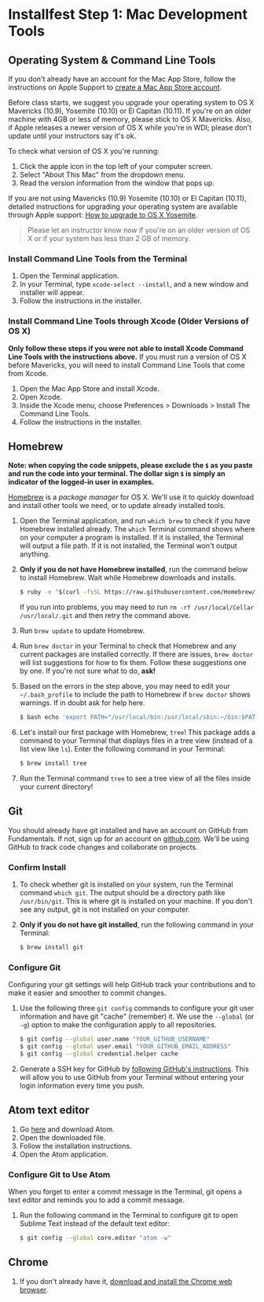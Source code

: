 # Installfest Step 1: Mac Development Tools

## Operating System & Command Line Tools

If you don't already have an account for the Mac App Store, follow the instructions on Apple Support to <a href="https://support.apple.com/kb/PH11499?locale=en_US" target="_blank">create a Mac App Store account</a>.

Before class starts, we suggest you upgrade your operating system to OS X Mavericks (10.9), Yosemite (10.10) or El Capitan (10.11).  If you're on an older machine with 4GB or less of memory, please stick to OS X Mavericks.  Also, if Apple releases a newer version of OS X while you're in WDI; please don't update until your instructors say it's ok.

To check what version of OS X you're running:

1. Click the apple icon in the top left of your computer screen.
2. Select "About This Mac" from the dropdown menu.
3. Read the version information from the window that pops up.

If you are not using Mavericks (10.9) Yosemite (10.10) or El Capitan (10.11), detailed instructions for upgrading your operating system are available through Apple support: <a href="https://www.apple.com/support/osx/upgrade" target="_blank">How to upgrade to OS X Yosemite</a>.  

> Please let an instructor know _now_ if you're on an older version of OS X or if your system has less than 2 GB of memory.

### Install Command Line Tools from the Terminal

1. Open the Terminal application.
2. In your Terminal, type `xcode-select --install`, and a new window and installer will appear.
3. Follow the instructions in the installer.

### Install Command Line Tools through Xcode (Older Versions of OS X)

**Only follow these steps if you were not able to install Xcode Command Line Tools with the instructions above.** If you must run a version of OS X before Mavericks, you will need to install Command Line Tools that come from Xcode.

1. Open the Mac App Store and install Xcode.
2. Open Xcode.
3. Inside the Xcode menu, choose Preferences > Downloads > Install The Command Line Tools.
4. Follow the instructions in the installer.

## Homebrew

__Note:  when copying the code snippets, please exclude the `$` as you paste and run the code into your terminal.  The dollar sign `$` is simply an indicator of the logged-in user in examples.__

<a href="http://brew.sh" target="_blank">Homebrew</a> is a *package manager* for OS X. We'll use it to quickly download and install other tools we need, or to update already installed tools.

1. Open the Terminal application, and run `which brew` to check if you have Homebrew installed already. The `which` Terminal command shows where on your computer a program is installed. If it is installed, the Terminal will output a file path. If it is not installed, the Terminal won't output anything.

2. **Only if you do not have Homebrew installed**, run the command below to install Homebrew. Wait while Homebrew downloads and installs.

	```bash
	$ ruby -e "$(curl -fsSL https://raw.githubusercontent.com/Homebrew/install/master/install)"
	```

	If you run into problems, you may need to run `rm -rf /usr/local/Cellar /usr/local/.git` and then retry the command above.

3. Run `brew update` to update Homebrew.

4. Run `brew doctor` in your Terminal to check that Homebrew and any current packages are installed correctly. If there are issues, `brew doctor` will list suggestions for how to fix them.  Follow these suggestions one by one. If you're not sure what to do, **ask!**

5. Based on the errors in the step above, you may need to edit your `~/.bash_profile` to include the path to Homebrew if `brew doctor` shows warnings.  If in doubt ask for help here.

	```bash
	$ bash echo 'export PATH="/usr/local/bin:/usr/local/sbin:~/bin:$PATH"' >> ~/.bash_profile
	```

6. Let's install our first package with Homebrew, `tree`!  This package adds a command to your Terminal that displays files in a tree view (instead of a list view like `ls`).  Enter the following command in your Terminal:

	```bash
	$ brew install tree
	```

7. Run the Terminal command `tree` to see a tree view of all the files inside your current directory!

## Git

You should already have git installed and have an account on GitHub from Fundamentals. If not, sign up for an account on <a href="http://www.github.com" target="_blank">github.com</a>. We'll be using GitHub to track code changes and collaborate on projects.

### Confirm Install

1. To check whether git is installed on your system, run the Terminal command `which git`. The output should be a directory path like `/usr/bin/git`. This is where git is installed on your machine. If you don't see any output, git is not installed on your computer.

2. **Only if you do not have git installed**, run the following command in your Terminal:

	```bash
	$ brew install git
	```

### Configure Git

Configuring your git settings will help GitHub track your contributions and to make it easier and smoother to commit changes.

1. Use the following three `git config` commands to configure your git user information and have git "cache" (remember) it. We use the `--global` (or `-g`) option to make the configuration apply to all repositories.

	```bash
	$ git config --global user.name "YOUR_GITHUB_USERNAME"
	$ git config --global user.email "YOUR_GITHUB_EMAIL_ADDRESS"
	$ git config --global credential.helper cache
	```

2. Generate a SSH key for GitHub by <a href="https://help.github.com/articles/generating-ssh-keys" target="_blank">following GitHub's instructions</a>. This will allow you to use GitHub from your Terminal without entering your login information every time you push.

## Atom text editor

1. Go <a href="https://atom.io/" target="_blank">here</a> and download Atom.
2. Open the downloaded file.
3. Follow the installation instructions.
4. Open the Atom application.

<!--
### Add Packages

1. Let's install our first package, Emmet. From the command palette (`cmd + shift + p`), select `Package Control: Install Package` to bring up the list of available packages.
2. Select `Emmet` from the list, and Package Control will install it for you! (Start typing "Emmet" in the search bar to narrow down the list.)

The other package we'll to add, `jshint`, requires Node.js, so we'll get to it in the next set of installation instructions.

-->
### Configure Git to Use Atom

When you forget to enter a commit message in the Terminal, git opens a text editor and reminds you to add a commit message.

1. Run the following command in the Terminal to configure git to open Sublime Text instead of the default text editor:

	```bash
	$ git config --global core.editor "atom -w"
	```


## Chrome

1. If you don't already have it, <a href="https://support.google.com/chrome/answer/95346?hl=en" target="_blank">download and install the Chrome web browser</a>.
